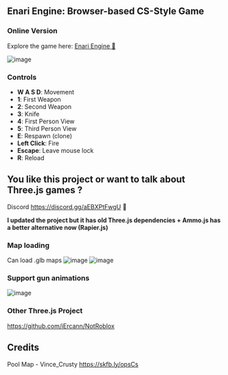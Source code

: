 ## Enari Engine: Browser-based CS-Style Game
### Online Version
Explore the game here: [Enari Engine 🔗](https://enari-engine.vercel.app/)
 
![image](https://github.com/iErcann/enari-engine/assets/25112067/f402a797-91cd-416b-b057-40a832151081)

 
### Controls
- **W A S D**: Movement
- **1**: First Weapon
- **2**: Second Weapon
- **3**: Knife
- **4**: First Person View
- **5**: Third Person View
- **E**: Respawn (clone)
- **Left Click**: Fire
- **Escape**: Leave mouse lock
- **R**: Reload


 ## You like this project or want to talk about Three.js games ? 
Discord  https://discord.gg/aEBXPtFwgU 👀

 
 **I updated the project but it has old Three.js dependencies + Ammo.js has a better alternative now (Rapier.js)**

 
 ### Map loading
 Can load .glb maps
 ![image](https://github.com/iErcann/enari-engine/assets/25112067/13337b48-0dfd-4094-857f-1f56dec0dd4c)
 ![image](https://github.com/iErcann/enari-engine/assets/25112067/9bdde150-2b0f-4c87-a83d-c9ad5087182f)

### Support gun animations
![image](https://github.com/iErcann/enari-engine/assets/25112067/2807dc41-bee1-43ca-b775-50e90897f202)
  

 
### Other Three.js Project 
https://github.com/iErcann/NotRoblox



## Credits
Pool Map - Vince_Crusty
https://skfb.ly/opsCs 